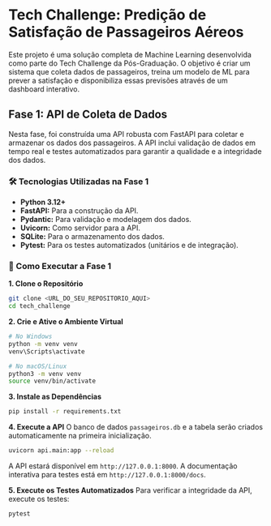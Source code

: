 # Tech Challenge: Predição de Satisfação de Passageiros Aéreos

Este projeto é uma solução completa de Machine Learning desenvolvida como parte do Tech Challenge da Pós-Graduação. O objetivo é criar um sistema que coleta dados de passageiros, treina um modelo de ML para prever a satisfação e disponibiliza essas previsões através de um dashboard interativo.

## Fase 1: API de Coleta de Dados

Nesta fase, foi construída uma API robusta com FastAPI para coletar e armazenar os dados dos passageiros. A API inclui validação de dados em tempo real e testes automatizados para garantir a qualidade e a integridade dos dados.

### 🛠️ Tecnologias Utilizadas na Fase 1

* **Python 3.12+**
* **FastAPI:** Para a construção da API.
* **Pydantic:** Para validação e modelagem dos dados.
* **Uvicorn:** Como servidor para a API.
* **SQLite:** Para o armazenamento dos dados.
* **Pytest:** Para os testes automatizados (unitários e de integração).

### 🚀 Como Executar a Fase 1

**1. Clone o Repositório**
```bash
git clone <URL_DO_SEU_REPOSITORIO_AQUI>
cd tech_challenge
```

**2. Crie e Ative o Ambiente Virtual**
```bash
# No Windows
python -m venv venv
venv\Scripts\activate

# No macOS/Linux
python3 -m venv venv
source venv/bin/activate
```

**3. Instale as Dependências**
```bash
pip install -r requirements.txt
```

**4. Execute a API**
O banco de dados `passageiros.db` e a tabela serão criados automaticamente na primeira inicialização.
```bash
uvicorn api.main:app --reload
```
A API estará disponível em `http://127.0.0.1:8000`. A documentação interativa para testes está em `http://127.0.0.1:8000/docs`.

**5. Execute os Testes Automatizados**
Para verificar a integridade da API, execute os testes:
```bash
pytest
```